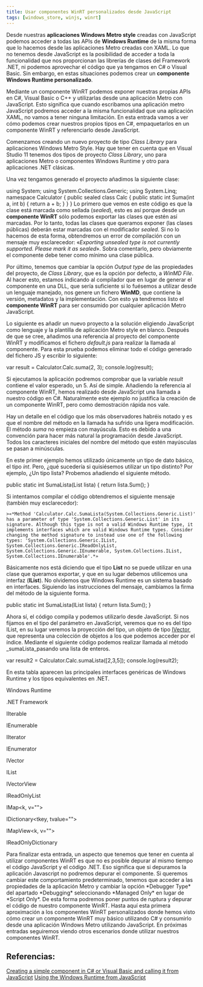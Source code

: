 ```yaml
---
title: Usar componentes WinRT personalizados desde JavaScript
tags: [windows_store, winjs, winrt]
---
```

Desde nuestras **aplicaciones Windows Metro style** creadas con JavaScript podemos acceder a todas las APIs de **Windows Runtime** de la misma forma que lo hacemos desde las aplicaciones Metro creadas con XAML. Lo que no tenemos desde JavaScript es la posibilidad de acceder a toda la funcionalidad que nos proporcionan las librerías de clases del Framework .NET, ni podemos aprovechar el código que ya tengamos en C# o Visual Basic. Sin embargo, en estas situaciones podemos crear un **componente Windows Runtime personalizado**.

Mediante un componente WinRT podemos exponer nuestras propias APIs en C#, Visual Basic o C++ y utilizarlas desde una aplicación Metro con JavaScript. Esto significa que cuando escribamos una aplicación metro JavaScript podremos acceder a la misma funcionalidad que una aplicación XAML, no vamos a tener ninguna limitación. En esta entrada vamos a ver cómo podemos crear nuestros propios tipos en C#, empaquetarlos en un componente WinRT y referenciarlo desde JavaScript.

Comenzamos creando un nuevo proyecto de tipo _Class Library_ para aplicaciones Windows Metro Style. Hay que tener en cuenta que en Visual Studio 11 tenemos dos tipos de proyecto _Class Library_, uno para aplicaciones Metro o componentes Windows Runtime y otro para aplicaciones .NET clásicas.

Una vez tengamos generado el proyecto añadimos la siguiente clase:

using System; using System.Collections.Generic; using System.Linq; namespace Calculator { public sealed class Calc { public static int Suma(int a, int b) { return a + b; } } }</pre> Lo primero que vemos en este código es que la clase está marcada como sellada (_sealed_), esto es así porque desde un **componente WinRT** sólo podemos exportar las clases que estén así marcadas. Por lo tanto, todas las clases que queramos exponer (las clases públicas) deberán estar marcadas con el modificador _sealed_. Si no lo hacemos de esta forma, obtendremos un error de compilación con un mensaje muy esclarecedor: «_Exporting unsealed type is not currently supported. Please mark it as sealed_». Sobra comentarlo, pero obviamente el componente debe tener como mínimo una clase pública.

Por último, tenemos que cambiar la opción _Output type_ de las propiedades del proyecto, de _Class Library_, que es la opción por defecto, a _WinMD File_. Al hacer esto, estamos indicando al compilador que en lugar de generar el componente en una DLL, que sería suficiente si lo fuésemos a utilizar desde un lenguaje manejado, nos genere un fichero **WinMD**, que contiene la versión, metadatos y la implementación. Con esto ya tendremos listo el **componente WinRT** para ser consumido por cualquier aplicación Metro JavaScript.

Lo siguiente es añadir un nuevo proyecto a la solución eligiendo JavaScript como lenguaje y la plantilla de aplicación Metro style en blanco. Después de que se cree, añadimos una referencia al proyecto del componente WinRT y modificamos el fichero _default.js_ para realizar la llamada al componente. Para esta prueba podemos eliminar todo el código generado del fichero JS y escribir lo siguiente:

var result = Calculator.Calc.suma(2, 3);
console.log(result);

Si ejecutamos la aplicación podremos comprobar que la variable _result_ contiene el valor esperado, un 5. Así de simple. Añadiendo la referencia al componente WinRT, hemos realizado desde JavaScript una llamada a nuestro código en C#. Naturalmente este ejemplo no justifica la creación de un componente WinRT, pero como demostración rápida nos vale.

Hay un detalle en el código que los más observadores habréis notado y es que el nombre del método en la llamada ha sufrido una ligera modificación. El método _suma_ no empieza con mayúscula. Esto es debido a una convención para hacer más natural la programación desde JavaScript. Todos los caracteres iniciales del nombre del método que estén mayúsculas se pasan a minúsculas.

En este primer ejemplo hemos utilizado únicamente un tipo de dato básico, el tipo _int_. Pero, ¿qué sucedería si quisiésemos utilizar un tipo distinto? Por ejemplo, ¿Un tipo lista? Probemos añadiendo el siguiente método.

public static int SumaLista(List lista) { return lista.Sum(); }

Si intentamos compilar el código obtendremos el siguiente mensaje (también muy esclarecedor):

    >«*Method 'Calculator.Calc.SumaLista(System.Collections.Generic.List)' has a parameter of type 'System.Collections.Generic.List' in its signature. Although this type is not a valid Windows Runtime type, it implements interfaces which are valid Windows Runtime types. Consider changing the method signature to instead use one of the following types: 'System.Collections.Generic.IList, System.Collections.Generic.IReadOnlyList, System.Collections.Generic.IEnumerable, System.Collections.IList, System.Collections.IEnumerable'.*»
    

Básicamente nos está diciendo que el tipo **List** no se puede utilizar en una clase que queramos exportar, y que en su lugar debemos utilicemos una interfaz (**IList**). No olvidemos que Windows Runtime es un sistema basado en interfaces. Siguiendo las instrucciones del mensaje, cambiamos la firma del método de la siguiente forma.

public static int SumaLista(IList lista) { return lista.Sum(); }

Ahora sí, el código compila y podemos utilizarlo desde JavaScript. Si nos fijamos en el tipo del parámetro en JavaScript, veremos que no es del tipo IList, en su lugar veremos la proyección del tipo, un objeto de tipo [IVector](http://msdn.microsoft.com/en-us/library/windows/desktop/br206631.aspx), que representa una colección de objetos a los que podemos acceder por el índice. Mediante el siguiente código podemos realizar llamada al método _sumaLista_pasando una lista de enteros.

var result2 = Calculator.Calc.sumaLista(\[2,3,5\]);
console.log(result2);

En esta tabla aparecen las principales interfaces genéricas de Windows Runtime y los tipos equivalentes en .NET.

Windows Runtime

.NET Framework

IIterable

IEnumerable

IIterator

IEnumerator

IVector

IList

IVectorView

IReadOnlyList

IMap<k, v="">

IDictionary<tkey, tvalue="">

IMapView<k, v="">

IReadOnlyDictionary

Para finalizar esta entrada, un aspecto que tenemos que tener en cuenta al utilizar componentes WinRT es que no es posible depurar al mismo tiempo el código JavaScript y el código .NET. Eso significa que si depuramos la aplicación Javascript no podremos depurar el componente. Si queremos cambiar este comportamiento predeterminado, tenemos que acceder a las propiedades de la aplicación Metro y cambiar la opción \*Debugger Type\* del apartado \*Debugging\* seleccionando \*Managed Only\* en lugar de \*Script Only\*. De esta forma podremos poner puntos de ruptura y depurar el código de nuestro componente WinRT. Hasta aquí esta primera aproximación a los componentes WinRT personalizados donde hemos visto cómo crear un componente WinRT muy básico utilizando C# y consumirlo desde una aplicación Windows Metro utilizando JavaScript. En próximas entradas seguiremos viendo otros escenarios donde utilizar nuestros componentes WinRT.

Referencias:
---

[Creating a simple component in C# or Visual Basic and calling it from JavaScript](http://msdn.microsoft.com/en-us/library/windows/apps/hh779077(v=vs.110).aspx) 
[Using the Windows Runtime from JavaScript](http://channel9.msdn.com/Events/BUILD/BUILD2011/TOOL-533T) 
